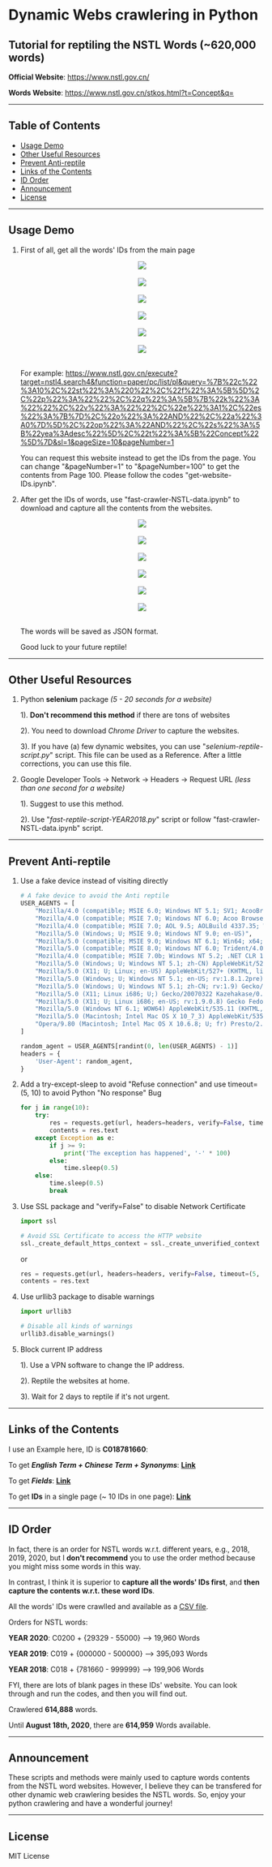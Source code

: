 # Dynamic Webs crawlering in Python

## Tutorial for reptiling the NSTL Words (~620,000 words)

**Official Website**: https://www.nstl.gov.cn/

**Words Website**: https://www.nstl.gov.cn/stkos.html?t=Concept&q=

---

## Table of Contents

<ul>
<li><a href="#Usage-Demo">Usage Demo</a></li>
<li><a href="#Other-Useful-Resources">Other Useful Resources</a></li>
<li><a href="#Prevent-Anti-reptile">Prevent Anti-reptile</a></li>
<li><a href="#Links-of-the-Contents">Links of the Contents</a></li>
<li><a href="#ID-Order">ID Order</a></li>
<li><a href="#Announcement">Announcement</a></li>
<li><a href="#License">License</a></li>
</ul>

---

## Usage Demo

1. First of all, get all the words' IDs from the main page

    <p align="center">
    <img src='Photos/new-1.png'>
    <br />
    <br />

    <img src='Photos/new-2.png'>
    <br />
    <br />

    <img src='Photos/new-3.png'>
    <br />
    <br />

    <img src='Photos/new-4.png'>
    <br />
    <br />

    <img src='Photos/new-5.png'>
    <br />
    <br />

    <img src='Photos/new-6.png'>
    <br />
    <br />
    </p>

    For example: https://www.nstl.gov.cn/execute?target=nstl4.search4&function=paper/pc/list/pl&query=%7B%22c%22%3A10%2C%22st%22%3A%220%22%2C%22f%22%3A%5B%5D%2C%22p%22%3A%22%22%2C%22q%22%3A%5B%7B%22k%22%3A%22%22%2C%22v%22%3A%22%22%2C%22e%22%3A1%2C%22es%22%3A%7B%7D%2C%22o%22%3A%22AND%22%2C%22a%22%3A0%7D%5D%2C%22op%22%3A%22AND%22%2C%22s%22%3A%5B%22yea%3Adesc%22%5D%2C%22t%22%3A%5B%22Concept%22%5D%7D&sl=1&pageSize=10&pageNumber=1

    You can request this website instead to get the IDs from the page. You can change "&pageNumber=1" to "&pageNumber=100" to get the contents from Page 100. Please follow the codes "get-website-IDs.ipynb".

2. After get the IDs of words, use "fast-crawler-NSTL-data.ipynb" to download and capture all the contents from the websites.
    
    <p align="center">
    <img src='Photos/1.png'>
    <br />
    <br />

    <img src='Photos/2.png'>
    <br />
    <br />

    <img src='Photos/3.png'>
    <br />
    <br />

    <img src='Photos/4.png'>
    <br />
    <br />

    <img src='Photos/5.png'>
    <br />
    <br />

    <img src='Photos/6.png'>
    <br />
    <br />
    </p>

    The words will be saved as JSON format. 
    
    Good luck to your future reptile!

---

## Other Useful Resources

1. Python **selenium** package *(5 - 20 seconds for a website)*

   1). **Don't recommend this method** if there are tons of websites

   2). You need to download *Chrome Driver* to capture the websites.

   3). If you have (a) few dynamic websites, you can use "*selenium-reptile-script.py*" script.
       This file can be used as a Reference. After a little corrections, you can use this file.

2. Google Developer Tools -> Network -> Headers -> Request URL *(less than one second for a website)*

   1). Suggest to use this method.
   
   2). Use "*fast-reptile-script-YEAR2018.py*" script or follow "fast-crawler-NSTL-data.ipynb" script.

---

## Prevent Anti-reptile

1. Use a fake device instead of visiting directly
    ```python
    # A fake device to avoid the Anti reptile
    USER_AGENTS = [
        "Mozilla/4.0 (compatible; MSIE 6.0; Windows NT 5.1; SV1; AcooBrowser; .NET CLR 1.1.4322; .NET CLR 2.0.50727)",
        "Mozilla/4.0 (compatible; MSIE 7.0; Windows NT 6.0; Acoo Browser; SLCC1; .NET CLR 2.0.50727; Media Center PC 5.0; .NET CLR 3.0.04506)",
        "Mozilla/4.0 (compatible; MSIE 7.0; AOL 9.5; AOLBuild 4337.35; Windows NT 5.1; .NET CLR 1.1.4322; .NET CLR 2.0.50727)",
        "Mozilla/5.0 (Windows; U; MSIE 9.0; Windows NT 9.0; en-US)",
        "Mozilla/5.0 (compatible; MSIE 9.0; Windows NT 6.1; Win64; x64; Trident/5.0; .NET CLR 3.5.30729; .NET CLR 3.0.30729; .NET CLR 2.0.50727; Media Center PC 6.0)",
        "Mozilla/5.0 (compatible; MSIE 8.0; Windows NT 6.0; Trident/4.0; WOW64; Trident/4.0; SLCC2; .NET CLR 2.0.50727; .NET CLR 3.5.30729; .NET CLR 3.0.30729; .NET CLR 1.0.3705; .NET CLR 1.1.4322)",
        "Mozilla/4.0 (compatible; MSIE 7.0b; Windows NT 5.2; .NET CLR 1.1.4322; .NET CLR 2.0.50727; InfoPath.2; .NET CLR 3.0.04506.30)",
        "Mozilla/5.0 (Windows; U; Windows NT 5.1; zh-CN) AppleWebKit/523.15 (KHTML, like Gecko, Safari/419.3) Arora/0.3 (Change: 287 c9dfb30)",
        "Mozilla/5.0 (X11; U; Linux; en-US) AppleWebKit/527+ (KHTML, like Gecko, Safari/419.3) Arora/0.6",
        "Mozilla/5.0 (Windows; U; Windows NT 5.1; en-US; rv:1.8.1.2pre) Gecko/20070215 K-Ninja/2.1.1",
        "Mozilla/5.0 (Windows; U; Windows NT 5.1; zh-CN; rv:1.9) Gecko/20080705 Firefox/3.0 Kapiko/3.0",
        "Mozilla/5.0 (X11; Linux i686; U;) Gecko/20070322 Kazehakase/0.4.5",
        "Mozilla/5.0 (X11; U; Linux i686; en-US; rv:1.9.0.8) Gecko Fedora/1.9.0.8-1.fc10 Kazehakase/0.5.6",
        "Mozilla/5.0 (Windows NT 6.1; WOW64) AppleWebKit/535.11 (KHTML, like Gecko) Chrome/17.0.963.56 Safari/535.11",
        "Mozilla/5.0 (Macintosh; Intel Mac OS X 10_7_3) AppleWebKit/535.20 (KHTML, like Gecko) Chrome/19.0.1036.7 Safari/535.20",
        "Opera/9.80 (Macintosh; Intel Mac OS X 10.6.8; U; fr) Presto/2.9.168 Version/11.52",
    ]

    random_agent = USER_AGENTS[randint(0, len(USER_AGENTS) - 1)]
    headers = {
        'User-Agent': random_agent,
    }
    ```

2. Add a try-except-sleep to avoid "Refuse connection" and use timeout=(5, 10) to avoid Python "No response" Bug 

    ```python
    for j in range(10):
        try:
            res = requests.get(url, headers=headers, verify=False, timeout=(5, 10))
            contents = res.text
        except Exception as e:
            if j >= 9:
                print('The exception has happened', '-' * 100)
            else:
                time.sleep(0.5)
        else:
            time.sleep(0.5)
            break
    ```

3. Use SSL package and "verify=False" to disable Network Certificate
    
    ```python
    import ssl

    # Avoid SSL Certificate to access the HTTP website
    ssl._create_default_https_context = ssl._create_unverified_context
    ```

    or

    ```python
    res = requests.get(url, headers=headers, verify=False, timeout=(5, 10))
    contents = res.text
    ```

4. Use urllib3 package to disable warnings

    ```python
    import urllib3

    # Disable all kinds of warnings
    urllib3.disable_warnings()
    ```

5. Block current IP address

   1). Use a VPN software to change the IP address.

   2). Reptile the websites at home.

   3). Wait for 2 days to reptile if it's not urgent.

---

## Links of the Contents

I use an Example here, ID is **C018781660**:

To get ***English Term + Chinese Term + Synonyms***: [**Link**](https://www.nstl.gov.cn/execute?target=nstl4.search4&function=paper/pc/detail&id=C018781660)

To get ***Fields***: [**Link**](https://www.nstl.gov.cn/execute?target=nstl4.search4&function=stkos/pc/detail/ztree&id=C018781660)

To get **IDs** in a single page (~ 10 IDs in one page): [**Link**](https://www.nstl.gov.cn/execute?target=nstl4.search4&function=paper/pc/list/pl&query=%7B%22c%22%3A10%2C%22st%22%3A%220%22%2C%22f%22%3A%5B%5D%2C%22p%22%3A%22%22%2C%22q%22%3A%5B%7B%22k%22%3A%22%22%2C%22v%22%3A%22%22%2C%22e%22%3A1%2C%22es%22%3A%7B%7D%2C%22o%22%3A%22AND%22%2C%22a%22%3A0%7D%5D%2C%22op%22%3A%22AND%22%2C%22s%22%3A%5B%22yea%3Adesc%22%5D%2C%22t%22%3A%5B%22Concept%22%5D%7D&sl=1&pageSize=10&pageNumber=1)

---

## ID Order

In fact, there is an order for NSTL words w.r.t. different years, e.g., 2018, 2019, 2020, 
but I **don't recommend** you to use the order method because you might miss some words in this way.

In contrast, I think it is superior to **capture all the words' IDs first**,
and **then capture the contents w.r.t. these word IDs**.

All the words' IDs were crawlled and available as a [CSV file](https://github.com/SuperBruceJia/dynamic-web-crawlering-python/blob/master/NSTL-IDs.csv).

Orders for NSTL words:

**YEAR 2020**: C0200 + {29329 - 55000}    -->    19,960 Words

**YEAR 2019**: C019 + {000000 - 500000}   -->    395,093 Words

**YEAR 2018**: C018 + {781660 - 999999}   -->    199,906 Words

FYI, there are lots of blank pages in these IDs' website. You can look through and run the codes, and then you will find out.

Crawlered **614,888** words.

Until **August 18th, 2020**, there are **614,959** Words available.

---

## Announcement

These scripts and methods were mainly used to capture words contents from the NSTL word websites. 
However, I believe they can be transfered for other dynamic web crawlering besides the NSTL words.
So, enjoy your python crawlering and have a wonderful journey!

---

## License

MIT License
